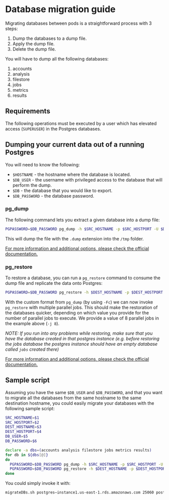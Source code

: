 # Database migration guide

Migrating databases between pods is a straightforward process with 3 steps:

1.  Dump the databases to a dump file.
2.  Apply the dump file.
3.  Delete the dump file.

You will have to dump all the following databases:

1.  accounts
2.  analysis
3.  filestore
4.  jobs
5.  metrics
6.  results

## Requirements

The following operations must be executed by a user which has elevated access (`SUPERUSER`) in the Postgres databases.

## Dumping your current data out of a running Postgres

You will need to know the following:

-   `$HOSTNAME` - the hostname where the database is located.
-   `$DB_USER` - the username with privileged access to the database that will perform the dump.
-   `$DB` - the database that you would like to export.
-   `$DB_PASSWORD` - the database password.

### pg_dump

The following command lets you extract a given database into a dump file:

```bash
PGPASSWORD=$DB_PASSWORD pg_dump -h $SRC_HOSTNAME -p $SRC_HOSTPORT -U $DB_USER --clean -Fc $db > /tmp/$db.dump
```

This will dump the file with the `.dump` extension into the `/tmp` folder.

[For more information and additional options, please check the official documentation.](https://www.postgresql.org/docs/10/app-pgdump.html)

### pg_restore

To restore a database, you can run a `pg_restore` command to consume the dump file and replicate the data onto Postgres:

```bash
PGPASSWORD=$DB_PASSWORD pg_restore -h $DEST_HOSTNAME -p $DEST_HOSTPORT -U $DB_USER -j 8 -d $db -n public --clean $db.dump
```

With the custom format from `pg_dump` (by using `-Fc`) we can now invoke `pg_restore` with multiple parallel jobs. This should make the restoration of the databases quicker, depending on which value you provide for the number of parallel jobs to execute. We provide a value of 8 parallel jobs in the example above (`-j 8`).

*NOTE: If you run into any problems while restoring, make sure that you have the database created in that postgres instance (e.g. before restoring the jobs database the postgres instance should have an empty database called `jobs` created there)*

[For more information and additional options, please check the official documentation.](https://www.postgresql.org/docs/9.6/app-pgrestore.html)

## Sample script

Assuming you have the same `$DB_USER` and `$DB_PASSWORD`, and that you want to migrate all the databases from the same hostname to the same destination hostname, you could easily migrate your databases with the following sample script:

```bash
SRC_HOSTNAME=$1
SRC_HOSTPORT=$2
DEST_HOSTNAME=$3
DEST_HOSTPORT=$4
DB_USER=$5
DB_PASSWORD=$6

declare -a dbs=(accounts analysis filestore jobs metrics results)
for db in ${dbs[@]}
do
  PGPASSWORD=$DB_PASSWORD pg_dump -h $SRC_HOSTNAME -p $SRC_HOSTPORT -U $DB_USER --clean -Fc $db > /tmp/$db.dump
  PGPASSWORD=$DB_PASSWORD pg_restore -h $DEST_HOSTNAME -p $DEST_HOSTPORT -U $DB_USER -d $db -n public --clean $db.dump
done
```

You could simply invoke it with:

```bash
migrateDBs.sh postgres–instance1.us-east-1.rds.amazonaws.com 25060 postgres–instance1.eu-west-1.rds.amazonaws.com 25060 super_user secret_password
```
